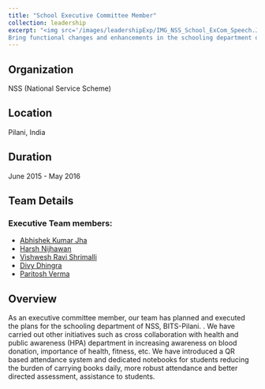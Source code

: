 ```yaml
---
title: "School Executive Committee Member"
collection: leadership  
excerpt: "<img src='/images/leadershipExp/IMG_NSS_School_ExCom_Speech.JPG' alt='NSS School Executive Committee speech' height='100'><br/>
Bring functional changes and enhancements in the schooling department of NSS, BITS-Pilani student chapter." 
---
```


## Organization 
NSS (National Service Scheme)

## Location
Pilani, India    

## Duration
June 2015 - May 2016

## Team Details
### Executive Team members:
- [Abhishek Kumar Jha](https://www.linkedin.com/in/jhaabhishek34)
- [Harsh Nijhawan](https://www.linkedin.com/in/harsh-nijhawan-cfa-900824b7)
- [Vishwesh Ravi Shrimalli](https://www.linkedin.com/in/vishwesh5)
- [Divy Dhingra](https://www.linkedin.com/in/divy-dhingra-835b04119)
- [Paritosh Verma](https://www.linkedin.com/in/paritosh-verma-326824b7)

## Overview
As an executive committee member, our team has planned and executed the plans for the schooling department of NSS, BITS-Pilani. 
. We have carried out other initiatives such as 
cross collaboration with health and public awareness (HPA) department in increasing awareness on blood donation,
importance of health, fitness, etc. We have introduced a QR based attendance system and dedicated notebooks for students reducing the 
burden of carrying books daily, more robust attendance and better directed assessment, assistance to students.